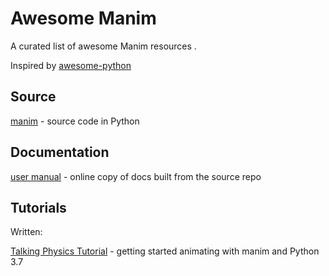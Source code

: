 Awesome Manim
=============

A curated list of awesome Manim resources .

Inspired by [awesome-python](https://github.com/vinta/awesome-python)


Source
------

[manim](https://github.com/3b1b/manim) - source code in Python


Documentation
-------------

[user manual](https://www.eulertour.com/learn/manim/) - online copy
of docs built from the source repo

Tutorials
---------

Written:

[Talking Physics Tutorial](https://talkingphysics.wordpress.com/2019/01/08/getting-started-animating-with-manim-and-python-3-7/) - getting started animating with manim and Python 3.7

